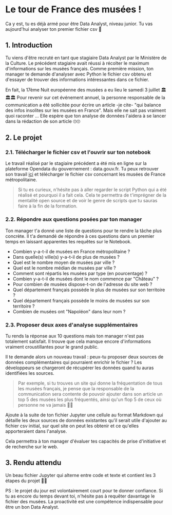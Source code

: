 # Le tour de France des musées !

Ca y est, tu es déjà armé pour être Data Analyst, niveau junior. Tu vas aujourd'hui analyser ton premier fichier csv 👀

## 1. Introduction
Tu viens d'être recruté en tant que stagiaire Data Analyst par le Ministère de la Culture. Le précédent stagiaire avait réussi à récolter le maximum d'informations sur les musées français. 
Comme première mission, ton manager te demande d'analyser avec Python le fichier csv obtenu et d'essayer de trouver des informations intéressantes dans ce fichier.

En fait, la 17ème Nuit européenne des musées a eu lieu le samedi 3 juillet 🏛🏛🏛 Pour revenir sur cet événement annuel, la personne responsable de la communication a été sollicitée pour écrire un article -je cite- "qui balance des infos insolites sur les musées en France". 
Mais elle ne sait pas vraiment quoi raconter ... Elle espère que ton analyse de données l'aidera à se lancer dans la rédaction de son article 🙄🙄

## 2. Le projet

### 2.1. Télécharger le fichier csv et l'ouvrir sur ton notebook
Le travail réalisé par le stagiaire précédent a été mis en ligne sur la plateforme Opendata du gouvernement : data.gouv.fr. Tu peux retrouver son travail [ici](https://www.data.gouv.fr/fr/datasets/liste-des-musees-de-france-1/) et télécharger le fichier csv concernant les musées de France métropolitaine.

> Si tu es curieux, n'hésite pas à aller regarder le script Python qui a été réalisé et pourquoi il a fait cela. Cela te permettra de t'imprégner de la mentalité open source et de voir le genre de scripts que tu sauras faire à la fin de la formation. 

### 2.2. Répondre aux questions posées par ton manager
Ton manager t'a donné une liste de questions pour te rendre la tâche plus concrète. Il t'a demandé de répondre à ces questions dans un premier temps en laissant apparentes tes requêtes sur le Notebook.

- Combien y-a-t-il de musées en France métropolitaine ?
- Dans quelle(s) ville(s) y-a-t-il de plus de musées ? 
- Quel est le nombre moyen de musées par ville ?
- Quel est le nombre médian de musées par ville ?
- Comment sont répartis les musées par type (en pourcentage) ?
- Combien y-a-t-il de musées dont le nom commence par "Château" ?
- Pour combien de musées dispose-t-on de l'adresse du site web ?
- Quel département français possède le plus de musées sur son territoire ?
- Quel département français possède le moins de musées sur son territoire ?
- Combien de musées ont "Napoléon" dans leur nom ?

### 2.3. Proposer deux axes d'analyse supplémentaires
Tu rends la réponse aux 10 questions mais ton manager n'est pas totalement satisfait. Il trouve que cela manque encore d'informations vraiment croustillantes pour le grand public.

Il te demande alors un nouveau travail : peux-tu proposer deux sources de données complémentaires qui pourraient enrichir le fichier ? Les développeurs se chargeront de récupérer les données quand tu auras identifiées les sources. 

> Par exemple, si tu trouves un site qui donne la fréquentation de tous les musées français, je pense que la responsable de la communication sera contente de pouvoir ajouter dans son article un top 5 des musées les plus fréquentés, ainsi qu'un flop 5 de ceux où personne ne va jamais 👹👹

Ajoute à la suite de ton fichier Jupyter une cellule au format Markdown qui détaille les deux sources de données existantes qu'il serait utile d'ajouter au fichier csv initial, sur quel site on peut les obtenir et ce qu'elles apporteraient dans l'analyse. 

Cela permettra à ton manager d'évaluer tes capacités de prise d'initiative et de recherche sur le web.

## 3. Rendu attendu
Un beau fichier Jupyter qui alterne entre code et texte et contient les 3 étapes du projet 🍹🍹

PS : le projet du jour est volontairement court pour te donner confiance. Si tu as encore du temps devant toi, n'hésite pas à requêter davantage le fichier des musées. La proactivité est une compétence indispensable pour être un bon Data Analyst.
